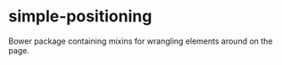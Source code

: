 simple-positioning
==================

Bower package containing mixins for wrangling elements around on the page.
